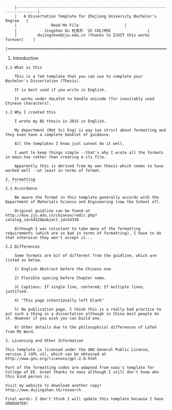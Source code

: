 		|-------------------------------------------------------------------------------|
		|	A Dissertation Template for Zhejiang University Bachelor's Degree	|
		|				Read Me File					|
		|			 Jingshan Du 杜竞杉 '15 CKC/MSE				|
		|	      dujingshan@zju.edu.cn (thanks to ZJUIT this works forever)	|
		|===============================================================================|

1. Introduction
```````````````
1.1 What is this

	This is a TeX template that you can use to complete your Bachelor's Dissertation (Thesis).
	
	It is best used if you write in English.
	
	It works under XeLaTeX to handle unicode (for inevitably used Chinese characters).

1.2 Why I created this

	I wrote my BS thesis in 2015 in English.
	
	My department (Mat Sci Eng) is way too strict about formatting and they even have a complete booklet of guidance.
	
	All the templates I know just cannot do it well.
	
	I want to keep things simple --that's why I wrote all the formats in main.tex rather than creating a cls file.
	
	Apparently this is derived from my own thesis which seems to have worked well --at least in terms of format.
	
2. Formatting
`````````````
2.1 Accordance

	Be aware the format in this template generally accords with the Department of Materials Science and Engineering (now the School of).
	
	Original guidline can be found at http://mse.zju.edu.cn/chinese/redir.php?catalog_id=54320&object_id=54338
	
	Although I was reluctant to take many of the formatting requirements (which are so bad in terms of formatting), I have to do that otherwise they won't accept it...
	
2.2 Differences
	
	Some formats are bit of different from the guidline, which are listed as below.
	
	1) English Abstract before the Chinese one.
	
	2) Flexible spacing before Chapter name.
	
	3) Captions: If single line, centered; If multiple lines, justified.
	
	4) "This page intentionally left blank"
	
	5) No publication page. I think this is a really bad practice to put such a thing in a dissertation although in China most people do it. However if you wish you can build one.
	
	6) Other details due to the philosophical differences of LaTeX from MS Word.
	
3. Licensing and Other Information
``````````````````````````````````

	This template is licensed under the GNU General Public License, version 2 (GPL v2), which can be obtained at http://www.gnu.org/licenses/gpl-2.0.html
	
	Part of the formatting codes are adapted from naoz's template for College of EE. Great thanks to naoz although I still don't know who this kind person is.
	
	Visit my website to download another copy! http://www.dujingshan.tk/research
	
	Final words: I don't think I will update this template because I have GRADUATED!
